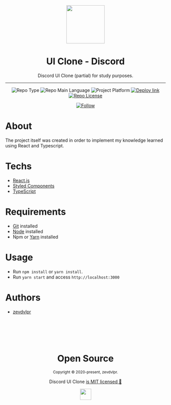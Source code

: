 <div align="center">  
  <img src="https://discord.com/assets/e4923594e694a21542a489471ecffa50.svg" width="120" />
  
  <h1>UI Clone - Discord</h1>
  
  <p>Discord UI Clone (partial) for study purposes.</p>
  
  <hr />
  
  <p>
    <img src="https://img.shields.io/badge/type-ui%20clone-orange" alt="Repo Type" />
    <img src="https://img.shields.io/badge/language-typescript-blue" alt="Repo Main Language" />
    <img src="https://img.shields.io/badge/platform-web-blueviolet" alt="Project Platform" />
    <a href="https://discord-clone-zevdvlpr.vercel.app/"><img src="https://img.shields.io/badge/deploy-vercel-brightgreen" alt="Deploy link" /></a>
    <a href="https://github.com/zevdvlpr/discord-clone/tree/master/LICENSE"><img src="https://img.shields.io/github/license/zevdvlpr/discord-clone?color=red&label=license" alt="Repo License" /></a>
  </p>   
  
  <p>
    <a href="https://www.linkedin.com/in/zevdvlpr" target="_blank">
      <img src="https://img.shields.io/twitter/url?label=Connect%20%40zevdvlpr&logo=linkedin&url=https%3A%2F%2Fwww.twitter.com%2zevdvlpr%2F" alt="Follow" />
    </a>
  <p>
</div>

# About

The project itself was created in order to implement my knowledge learned using React and Typescript.

# Techs

 - [React.js](https://reactjs.org/)
 - [Styled Components](https://styled-components.com/)
 - [TypeScript](https://www.typescriptlang.org/)

# Requirements

- [Git](https://git-scm.com/) installed
- [Node](https://node.js.org/) installed
- Npm or [Yarn](https://yarnpkg.com/) installed

# Usage

- Run `npm install` or `yarn install`.
- Run `yarn start` and access `http://localhost:3000`

# Authors

- [zevdvlpr](https://github.com/zevdvlpr)

<br>
<br>
<br>
<br>

<div align="center">
  <h1>Open Source</h1>
  <sub>Copyright © 2020-present, zevdvlpr.</sub>
  <p>Discord UI Clone <a href="https://github.com/zevdvlpr/discord-clone/tree/master/LICENSE">is MIT licensed 💖</a></p>
  <img src="https://discord.com/assets/e4923594e694a21542a489471ecffa50.svg" width="35" />
</div>

